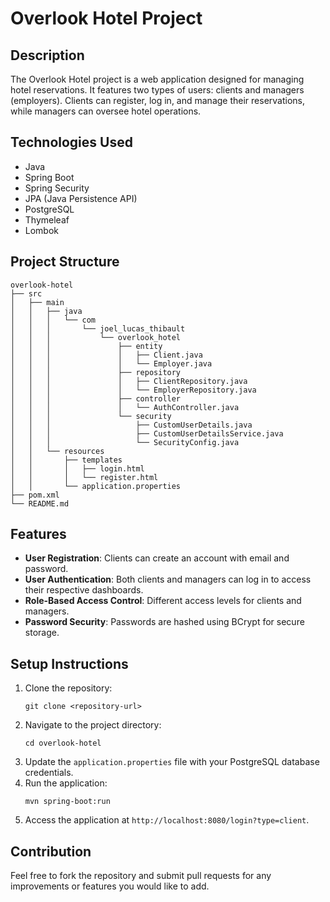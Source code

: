 # Overlook Hotel Project

## Description
The Overlook Hotel project is a web application designed for managing hotel reservations. It features two types of users: clients and managers (employers). Clients can register, log in, and manage their reservations, while managers can oversee hotel operations.

## Technologies Used
- Java
- Spring Boot
- Spring Security
- JPA (Java Persistence API)
- PostgreSQL
- Thymeleaf
- Lombok

## Project Structure
```
overlook-hotel
├── src
│   ├── main
│   │   ├── java
│   │   │   └── com
│   │   │       └── joel_lucas_thibault
│   │   │           └── overlook_hotel
│   │   │               ├── entity
│   │   │               │   ├── Client.java
│   │   │               │   └── Employer.java
│   │   │               ├── repository
│   │   │               │   ├── ClientRepository.java
│   │   │               │   └── EmployerRepository.java
│   │   │               ├── controller
│   │   │               │   └── AuthController.java
│   │   │               └── security
│   │   │                   ├── CustomUserDetails.java
│   │   │                   ├── CustomUserDetailsService.java
│   │   │                   └── SecurityConfig.java
│   │   └── resources
│   │       ├── templates
│   │       │   ├── login.html
│   │       │   └── register.html
│   │       └── application.properties
├── pom.xml
└── README.md
```

## Features
- **User Registration**: Clients can create an account with email and password.
- **User Authentication**: Both clients and managers can log in to access their respective dashboards.
- **Role-Based Access Control**: Different access levels for clients and managers.
- **Password Security**: Passwords are hashed using BCrypt for secure storage.

## Setup Instructions
1. Clone the repository:
   ```
   git clone <repository-url>
   ```
2. Navigate to the project directory:
   ```
   cd overlook-hotel
   ```
3. Update the `application.properties` file with your PostgreSQL database credentials.
4. Run the application:
   ```
   mvn spring-boot:run
   ```
5. Access the application at `http://localhost:8080/login?type=client`.

## Contribution
Feel free to fork the repository and submit pull requests for any improvements or features you would like to add.